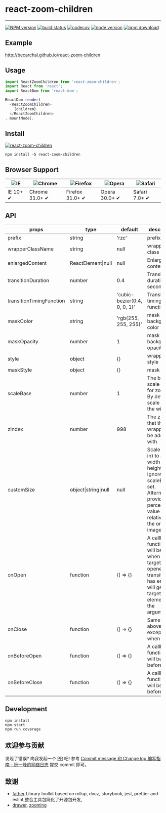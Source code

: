 # react-zoom-children
---

[![NPM version][npm-image]][npm-url]
[![build status][circleci-image]][circleci-url]
[![codecov](https://codecov.io/gh/becarchal/react-zoom-children/branch/master/graph/badge.svg)](https://codecov.io/gh/becarchal/react-zoom-children)
[![node version][node-image]][node-url]
[![npm download][download-image]][download-url]

[npm-image]: http://img.shields.io/npm/v/react-zoom-children.svg?style=flat-square
[npm-url]: http://npmjs.org/package/react-zoom-children
[circleci-image]: https://img.shields.io/circleci/build/github/becarchal/react-zoom-children/master.svg?style=flat-square
[circleci-url]: https://circleci.com/gh/becarchal/react-zoom-children/tree/master
[node-image]: https://img.shields.io/badge/node.js-%3E=_0.10-green.svg?style=flat-square
[node-url]: http://nodejs.org/download/
[download-image]: https://img.shields.io/npm/dm/react-zoom-children.svg?style=flat-square
[download-url]: https://npmjs.org/package/react-zoom-children

## Example

http://becarchal.github.io/react-zoom-children

## Usage

```js
import ReactZoomChildren from 'react-zoom-children';
import React from 'react';
import ReactDom from 'react-dom';

ReactDom.render(
  <ReactZoomChildren>
    {children}
  </ReactZoomChildren>
, mountNode);
```

## Install

[![react-zoom-children](https://nodei.co/npm/react-zoom-children.png)](https://npmjs.org/package/react-zoom-children)
```
npm install -S react-zoom-children
```

## Browser Support

|![IE](https://github.com/alrra/browser-logos/blob/master/src/edge/edge_48x48.png?raw=true) | ![Chrome](https://github.com/alrra/browser-logos/blob/master/src/chrome/chrome_48x48.png?raw=true) | ![Firefox](https://github.com/alrra/browser-logos/blob/master/src/firefox/firefox_48x48.png?raw=true) | ![Opera](https://github.com/alrra/browser-logos/blob/master/src/opera/opera_48x48.png?raw=true) | ![Safari](https://github.com/alrra/browser-logos/blob/master/src/safari/safari_48x48.png?raw=true)|
| --- | --- | --- | --- | --- |
| IE 10+ ✔ | Chrome 31.0+ ✔ | Firefox 31.0+ ✔ | Opera 30.0+ ✔ | Safari 7.0+ ✔ |

## API
| props      | type           | default | description    |
|------------|----------------|---------|----------------|
| prefix     |  string  | 'rzc' | prefix class |
| wrapperClassName | string | null | wrapper class name |
| enlargedContent | ReactElement\|null | null | Enlarged content |
| transitionDuration | number | 0.4 | Transition duration in seconds|
| transitionTimingFunction | string | 'cubic-bezier(0.4, 0, 0, 1)' | Transition timing function |
| maskColor | string | 'rgb(255, 255, 255)' | mask background color |
| maskOpacity | number | 1 | mask background opacity |
| style | object | {} | wrapper style |
| maskStyle | object  | {} | mask style |
| scaleBase | number | 1 | The base scale factor for zooming. By default scale to fit the window |
| zIndex | number | 998 | The z-index that the wrapper will be added with |
| customSize | object\|string\|null | null | Scale (zoom in) to given width and height. Ignore scaleBase if set. Alternatively, provide a percentage value relative to the original image size |
| onOpen | function | () => {} | A callback function that will be called when a target is opened and transition has ended. It will get the target element as the argument|
| onClose | function | () => {} | Same as above, except fired when closed |
| onBeforeOpen | function | () => {} | A callback function that will be called before open |
| onBeforeClose | function | () => {} | A callback function that will be called before close |

## Development

```
npm install
npm start
npm run coverage
```

## 欢迎参与贡献

发现了错误? 向我发起一个 [PR](https://github.com/becarchal/react-zoom-children/pulls) 吧!
参考 [Commit message 和 Change log 编写指南 - 阮一峰的网络日志](http://www.ruanyifeng.com/blog/2016/01/commit_message_change_log.html) 提交 commit 即可。

## 致谢

- [father](https://github.com/umijs/father) Library toolkit based on rollup, docz, storybook, jest, prettier and eslint,整合工具包简化了开源包开发, 
- [drawer](https://github.com/react-component/drawer), [zooming](https://github.com/kingdido999/zooming)
